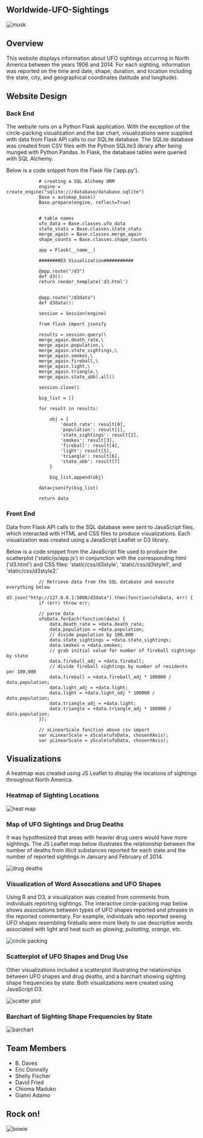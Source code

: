 ## Worldwide-UFO-Sightings

![musk](images/musk.jpg)

## Overview
This website displays information about UFO sightings occurring in North America between the years 1906 and 2014. For each sighting, information was reported on the time and date, shape, duration, and location including the state, city, and geographical coordinates (latitude and longitude).

## Website Design

### Back End
The website runs on a Python Flask application. With the exception of the circle-packing visualization and the bar chart, visualizations were supplied with data from Flask API calls to our SQLite database. The SQLite database was created from CSV files with the Python SQLite3 library after being munged with Python Pandas. In Flask, the database tables were queried with SQL Alchemy.

Below is a code snippet from the Flask file ('app.py').

                # creating a SQL Alchemy ORM
                engine = create_engine("sqlite:///database/database.sqlite")
                Base = automap_base()
                Base.prepare(engine, reflect=True)


                # table names
                ufo_data = Base.classes.ufo_data
                state_stats = Base.classes.state_stats
                merge_again = Base.classes.merge_again
                shape_counts = Base.classes.shape_counts

                app = Flask(__name__)

                ########D3 Visualization###########

                @app.route("/d3")
                def d3():
                return render_template('d3.html')


                @app.route("/d3data")
                def d3data():

                session = Session(engine)

                from flask import jsonify

                results = session.query(\
                merge_again.death_rate,\
                merge_again.population,\
                merge_again.state_sightings,\
                merge_again.smokes,\
                merge_again.fireball,\
                merge_again.light,\
                merge_again.triangle,\
                merge_again.state_abb).all()

                session.close()

                big_list = []

                for result in results:

                    obj = {
                        'death_rate': result[0],
                        'population': result[1],
                        'state_sightings': result[2],
                        'smokes': result[3],
                        'fireball': result[4],
                        'light': result[5],
                        'triangle': result[6],
                        'state_abb': result[7]
                    }
                    
                    big_list.append(obj)

                data=jsonify(big_list)

                return data


### Front End
Data from Flask API calls to the SQL database were sent to JavaScript files, which interacted with HTML and CSS files to produce visualizations. Each visualization was created using a JavaScript Leaflet or D3 library.

Below is a code snippet from the JavaScript file used to produce the scatterplot ('static/js/app.js') in conjunction with the corresponding html ('d3.html') and CSS files: 'static/css/d3style', 'static/css/d3style1', and 'static/css/d3style2.'

                // Retrieve data from the SQL database and execute everything below
                d3.json("http://127.0.0.1:5000/d3data").then(function(ufoData, err) {
                if (err) throw err;

                // parse data
                ufoData.forEach(function(data) {
                    data.death_rate = +data.death_rate;
                    data.population = +data.population;
                    // divide population by 100,000
                    data.state_sightings = +data.state_sightings;
                    data.smokes = +data.smokes;
                    // grab initial value for number of fireball sightings by state
                    data.fireball_adj = +data.fireball; 
                    // divide fireball sightings by number of residents per 100,000
                    data.fireball = +data.fireball_adj * 100000 / data.population;
                    data.light_adj = +data.light;
                    data.light = +data.light_adj * 100000 / data.population;
                    data.triangle_adj = +data.light;
                    data.triangle = +data.triangle_adj * 100000 / data.population;
                });

                // xLinearScale function above csv import
                var xLinearScale = xScale(ufoData, chosenXAxis);
                var yLinearScale = yScale(ufoData, chosenYAxis);


## Visualizations

A heatmap was created using JS Leaflet to display the locations of sightings throughout North America.

### Heatmap of Sighting Locations

![heat map](images/heat_map.jpg)


### Map of UFO Sightings and Drug Deaths

It was hypothesized that areas with heavier drug users would have more sightings. The JS Leaflet map below illustrates the relationship between the number of deaths from illicit substances reported for each state and the number of reported sightings in January and February of 2014.

![drug deaths](images/drug_deaths.png)


### Visualization of Word Assocations and UFO Shapes

Using R and D3, a visualization was created from comments from individuals reporting sightings. The interactive circle-packing map below shows associations between types of UFO shapes reported and phrases in the reported commentary. For example, individuals who reported seeing UFO shapes resembling fireballs were more likely to use descriptive words associated with light and heat such as *glowing*, *pulsating*, *orange*, etc.

![circle packing](images/circle_packing.png)

### Scatterplot of UFO Shapes and Drug Use

Other visualizations included a scatterplot illustrating the relationships between UFO shapes and drug deaths, and a barchart showing sighting shape frequencies by state. Both visualizations were created using JavaScript D3.

![scatter plot](images/scatter_plot.png)

### Barchart of Sighting Shape Frequencies by State

![barchart](images/bar_chart.png)


## Team Members

- B. Daves
- Eric Donnelly
- Shelly Fischer
- David Fried
- Chioma Maduko
- Gianni Adamo


## Rock on!

![bowie](images/bowie.jpg)

